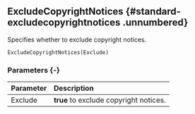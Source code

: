 ## ExcludeCopyrightNotices {#standard-excludecopyrightnotices .unnumbered}

Specifies whether to exclude copyright notices.

```{sql}
ExcludeCopyrightNotices(Exclude)
```

### Parameters {-}

**Parameter** | **Description**
| :-- | :-- |
Exclude | **true** to exclude copyright notices.
